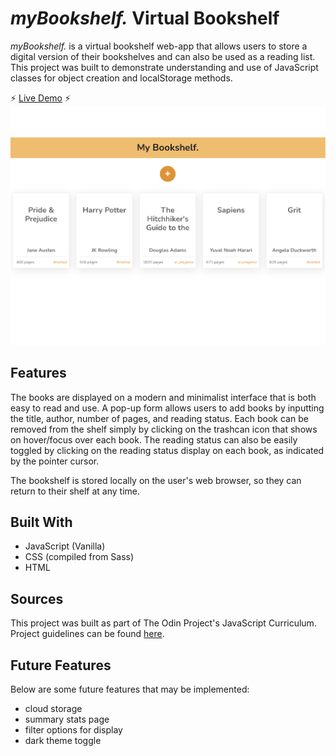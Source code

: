 # *myBookshelf.* Virtual Bookshelf
*myBookshelf.* is a virtual bookshelf web-app that allows users to store a digital version of their bookshelves and can also be used as a reading list. This project was built to demonstrate understanding and use of JavaScript classes for object creation and localStorage methods.

:zap: [Live Demo](https://kuosandys.github.io/mybookshelf/) :zap:
![Screenshot of myBookshelf.](images/demo.png)
## Features
The books are displayed on a modern and minimalist interface that is both easy to read and use. A pop-up form allows users to add books by inputting the title, author, number of pages, and reading status. Each book can be removed from the shelf simply by clicking on the trashcan icon that shows on hover/focus over each book. The reading status can also be easily toggled by clicking on the reading status display on each book, as indicated by the pointer cursor.

The bookshelf is stored locally on the user's web browser, so they can return to their shelf at any time.

## Built With
- JavaScript (Vanilla)
- CSS (compiled from Sass)
- HTML

## Sources
This project was built as part of The Odin Project's JavaScript Curriculum. Project guidelines can be found [here](https://www.theodinproject.com/courses/javascript/lessons/library).

## Future Features
Below are some future features that may be implemented:
- cloud storage
- summary stats page
- filter options for display
- dark theme toggle
